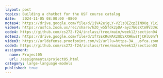 ```yaml
---
layout: post
topics: Building a chatbot for the USF course catalog
date:   2024-11-05 08:00:00 -0800
notes4: https://drive.google.com/file/d/1jVA2ejgLY-V2lz0EZcpZIN9Og_Y1c2Po/view?usp=sharing
video4: https://usfca.zoom.us/rec/share/hZO_w5Sfdk2pDA-ayz7EGzKtm9V33AZOOhXhFpiD5esVmYYtHfRT-nPxukPk3pob.LVX_YgFWI2QQCV64
code4: https://github.com/cs272-f24/inclass/tree/main/week12/section04
notes3: https://drive.google.com/file/d/1f7SEKRuNAX2UbSXXHkwsTjCRlU0nfHWC/view?usp=drive_link
video3: https://urldefense.proofpoint.com/v2/url?u=https-3A__usfca.zoom.us_rec_share_BvwmDbnNTXwK-5F4en38OUe0tpM5wBEoYnK-2DHFDWygDZI8eQ-5Fq6A5IoFTpvjEQz8iF.psqfhQaRdc78Y31M&d=DwMFAw&c=qgVugHHq3rzouXkEXdxBNQ&r=pWdb0PpdrgbA8UziBLv0cLIW3gZNVZarim7OULHTsTQ&m=50KEDblPJzUcxtKUutpOqBelrkJrzeM_3ZwdFzv4R0AiQwIdb01wLEtMZNyklxwQ&s=dnR5aiyn4CI37dugBr1axTyGzQCyIXthxEsOvLLhhss&e=
code3: https://github.com/cs272-f24/inclass/tree/main/week12/section03
assignment: 
  name: Project05
  url: /assignments/project05.html
category: large-language-models
published: true
---
```

